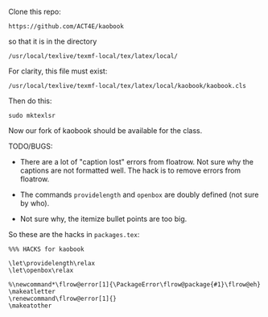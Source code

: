 
Clone this repo:

    https://github.com/ACT4E/kaobook

so that it is in the directory 

    /usr/local/texlive/texmf-local/tex/latex/local/ 

For clarity, this file must exist:

    /usr/local/texlive/texmf-local/tex/latex/local/kaobook/kaobook.cls

Then do this:

    sudo mktexlsr

Now our fork of kaobook should be available for the class.


TODO/BUGS:

* There are a lot of "caption lost" errors from floatrow. Not sure why the captions are not formatted well. The hack is to remove errors from floatrow.

* The commands `providelength` and `openbox` are doubly defined (not sure by who).

* Not sure why, the itemize bullet points are too big.

So these are the hacks in `packages.tex`:

    %%% HACKS for kaobook

    \let\providelength\relax
    \let\openbox\relax

    %\newcommand*\flrow@error[1]{\PackageError\flrow@package{#1}\flrow@eh}
    \makeatletter
    \renewcommand\flrow@error[1]{}
    \makeatother
